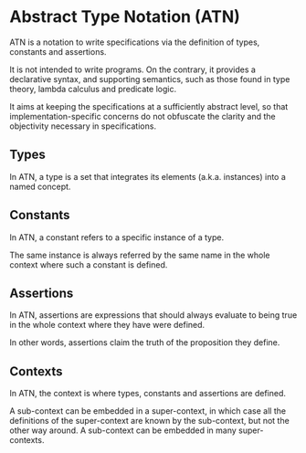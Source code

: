 # Abstract Type Notation (ATN)

ATN is a notation to write specifications via the definition of types, constants and assertions.

It is not intended to write programs. On the contrary, it provides a declarative syntax, and supporting semantics, such as those found in type theory, lambda calculus and predicate logic.

It aims at keeping the specifications at a sufficiently abstract level, so that implementation-specific concerns do not obfuscate the clarity and the objectivity necessary in specifications.

## Types

In ATN, a type is a set that integrates its elements (a.k.a. instances) into a named concept.

## Constants

In ATN, a constant refers to a specific instance of a type. 

The same instance is always referred by the same name in the whole context where such a constant is defined.

## Assertions

In ATN, assertions are expressions that should always evaluate to being true in the whole context where they have were defined.

In other words, assertions claim the truth of the proposition they define.

## Contexts

In ATN, the context is where types, constants and assertions are defined.

A sub-context can be embedded in a super-context, in which case all the definitions of the super-context are known by the sub-context, but not the other way around. A sub-context can be embedded in many super-contexts.

